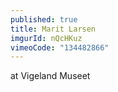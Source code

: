 ```yaml
---
published: true
title: Marit Larsen
imgurId: nQcHKuz
vimeoCode: "134482866"
---
```


at Vigeland Museet